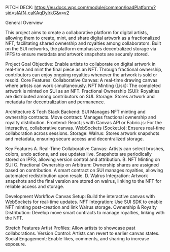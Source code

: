 

PITCH DECK: https://eu.docs.wps.com/module/common/loadPlatform/?sid=sIAfN-caKAqDylrkG&v=v2



General Overview

This project aims to create a collaborative platform for digital artists, allowing them to create, mint, and share digital artwork as a fractionalized NFT, facilitating shared ownership and royalties among collaborators. Built on the SUI networks, the platform emphasizes decentralized storage via IPFS to ensure metadata and artwork snapshots are securely stored.

Project Goal
Objective: Enable artists to collaborate on digital artwork in real-time and mint the final piece as an NFT. Through fractional ownership, contributors can enjoy ongoing royalties whenever the artwork is sold or resold. Core Features: Collaborative Canvas: A real-time drawing canvas where artists can work simultaneously. NFT Minting (Lisk): The completed artwork is minted on SUI as an NFT. Fractional Ownership (SUI): Royalties are distributed among contributors on SUI.  Storage: Stores artwork and metadata for decentralization and permanence.

Architecture & Tech Stack
Backend: SUI Manages NFT minting and ownership contracts. Move contract: Manages fractional ownership and royalty distribution. Frontend: React.js with Canvas API or Fabric.js: For the interactive, collaborative canvas. WebSockets (Socket.io): Ensures real-time collaboration across sessions. Storage: Walrus: Stores artwork snapshots and metadata, ensuring secure access and decentralized storage.

Key Features
A. Real-Time Collaborative Canvas: Artists can select brushes, colors, undo actions, and see updates live. Snapshots are periodically stored on IPFS, allowing version control and attribution. B. NFT Minting on SUI C. Fractional Ownership on Arbitrum: Ownership shares are assigned based on contribution. A smart contract on SUI manages royalties, allowing automated redistribution upon resale. D. Walrus Integration: Artwork snapshots and the final version are stored on walrus, linking to the NFT for reliable access and storage.

Development Workflow
Canvas Setup: Build the interactive canvas with WebSockets for real-time updates. NFT Integration: Use SUI SDK to enable NFT minting post-creation and link Walrus storage. Ownership & Royalty Distribution: Develop move smart contracts to manage royalties, linking with the NFT. 

Stretch Features
Artist Profiles: Allow artists to showcase past collaborations. Version Control: Artists can revert to earlier canvas states. Social Engagement: Enable likes, comments, and sharing to increase exposure.


